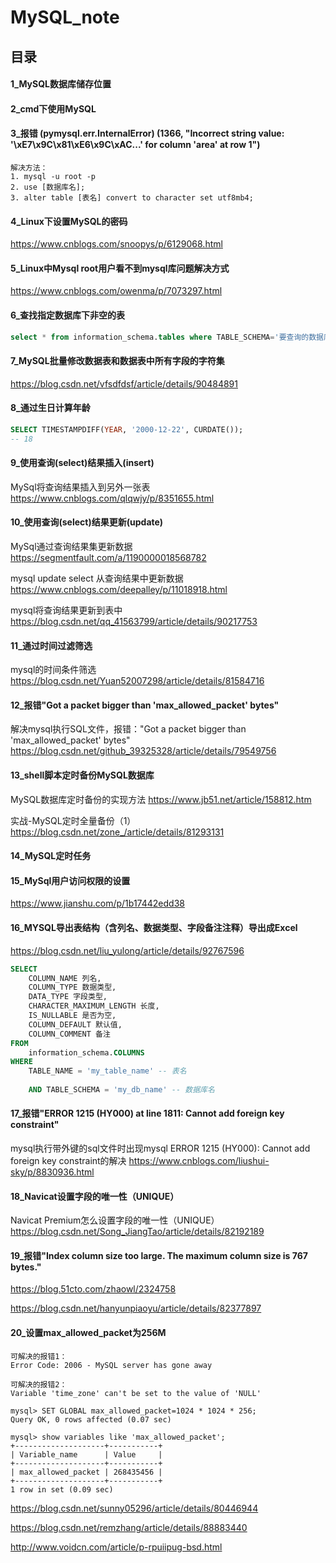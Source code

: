 # MySQL_note

## 目录

#### 1_MySQL数据库储存位置

#### 2_cmd下使用MySQL

#### 3_报错 (pymysql.err.InternalError) (1366, "Incorrect string value: '\\xE7\\x9C\\x81\\xE6\\x9C\\xAC...' for column 'area' at row 1")
```
解决方法：
1. mysql -u root -p
2. use [数据库名];
3. alter table [表名] convert to character set utf8mb4;
```

#### 4_Linux下设置MySQL的密码

https://www.cnblogs.com/snoopys/p/6129068.html

#### 5_Linux中Mysql root用户看不到mysql库问题解决方式

https://www.cnblogs.com/owenma/p/7073297.html

#### 6_查找指定数据库下非空的表
```sql
select * from information_schema.tables where TABLE_SCHEMA='要查询的数据库' and table_rows>0;
```

#### 7_MySQL批量修改数据表和数据表中所有字段的字符集

https://blog.csdn.net/vfsdfdsf/article/details/90484891

#### 8_通过生日计算年龄
```sql
SELECT TIMESTAMPDIFF(YEAR, '2000-12-22', CURDATE());
-- 18
```

#### 9_使用查询(select)结果插入(insert)

MySql将查询结果插入到另外一张表 https://www.cnblogs.com/qlqwjy/p/8351655.html

#### 10_使用查询(select)结果更新(update)

MySql通过查询结果集更新数据 https://segmentfault.com/a/1190000018568782

mysql update select 从查询结果中更新数据 https://www.cnblogs.com/deepalley/p/11018918.html

mysql将查询结果更新到表中 https://blog.csdn.net/qq_41563799/article/details/90217753

#### 11_通过时间过滤筛选

mysql的时间条件筛选 https://blog.csdn.net/Yuan52007298/article/details/81584716

#### 12_报错"Got a packet bigger than 'max_allowed_packet' bytes"

解决mysql执行SQL文件，报错："Got a packet bigger than 'max_allowed_packet' bytes" https://blog.csdn.net/github_39325328/article/details/79549756

#### 13_shell脚本定时备份MySQL数据库

MySQL数据库定时备份的实现方法 https://www.jb51.net/article/158812.htm

实战-MySQL定时全量备份（1） https://blog.csdn.net/zone_/article/details/81293131

#### 14_MySQL定时任务

#### 15_MySql用户访问权限的设置

https://www.jianshu.com/p/1b17442edd38

#### 16_MYSQL导出表结构（含列名、数据类型、字段备注注释）导出成Excel

https://blog.csdn.net/liu_yulong/article/details/92767596

```sql
SELECT
	COLUMN_NAME 列名,
	COLUMN_TYPE 数据类型,
	DATA_TYPE 字段类型,
	CHARACTER_MAXIMUM_LENGTH 长度,
	IS_NULLABLE 是否为空,
	COLUMN_DEFAULT 默认值,
	COLUMN_COMMENT 备注 
FROM
	information_schema.COLUMNS 
WHERE
	TABLE_NAME = 'my_table_name' -- 表名
	
	AND TABLE_SCHEMA = 'my_db_name' -- 数据库名
```

#### 17_报错"ERROR 1215 (HY000) at line 1811: Cannot add foreign key constraint"

mysql执行带外键的sql文件时出现mysql ERROR 1215 (HY000): Cannot add foreign key constraint的解决 https://www.cnblogs.com/liushui-sky/p/8830936.html

#### 18_Navicat设置字段的唯一性（UNIQUE）

Navicat Premium怎么设置字段的唯一性（UNIQUE） https://blog.csdn.net/Song_JiangTao/article/details/82192189

#### 19_报错"Index column size too large. The maximum column size is 767 bytes."

https://blog.51cto.com/zhaowl/2324758

https://blog.csdn.net/hanyunpiaoyu/article/details/82377897

#### 20_设置max_allowed_packet为256M

```
可解决的报错1：
Error Code: 2006 - MySQL server has gone away

可解决的报错2：
Variable 'time_zone' can't be set to the value of 'NULL'
```

```
mysql> SET GLOBAL max_allowed_packet=1024 * 1024 * 256;
Query OK, 0 rows affected (0.07 sec)

mysql> show variables like 'max_allowed_packet';
+--------------------+-----------+
| Variable_name      | Value     |
+--------------------+-----------+
| max_allowed_packet | 268435456 |
+--------------------+-----------+
1 row in set (0.09 sec)
```

https://blog.csdn.net/sunny05296/article/details/80446944

https://blog.csdn.net/remzhang/article/details/88883440

http://www.voidcn.com/article/p-rpuiipug-bsd.html


